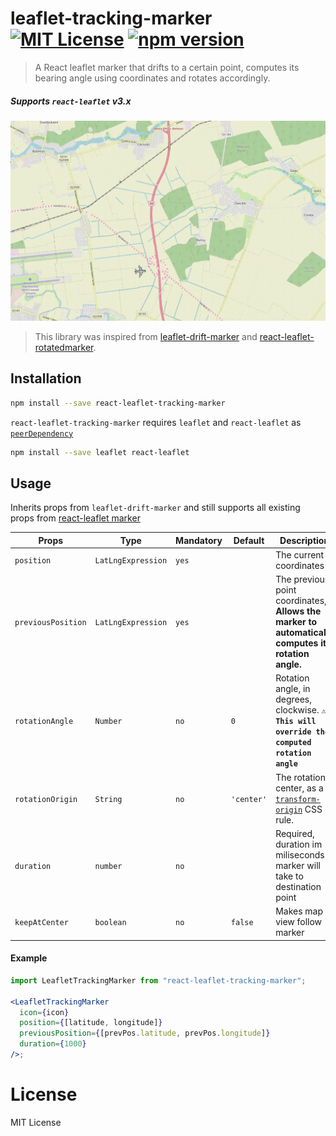 # leaflet-tracking-marker [![MIT License](https://img.shields.io/badge/license-MIT-brightgreen.svg?style=plastic)](http://opensource.org/licenses/MIT) [![npm version](https://badge.fury.io/js/leaflet-marker-rotation.svg)]()

> A React leaflet marker that drifts to a certain point, computes its bearing angle using coordinates and rotates accordingly.

##### Supports `react-leaflet` v3.x

!["IMG"](./src/demo/planeDemo.gif "example")

> This library was inspired from [leaflet-drift-marker](https://github.com/hugobarragon/leaflet-drift-marker#drift_marker-with-leaflet) and [react-leaflet-rotatedmarker](https://github.com/verdie-g/react-leaflet-rotatedmarker).

## Installation

```bash
npm install --save react-leaflet-tracking-marker
```

`react-leaflet-tracking-marker` requires `leaflet` and `react-leaflet` as [`peerDependency`](https://docs.npmjs.com/files/package.json#peerdependencies)

```bash
npm install --save leaflet react-leaflet
```

## Usage

Inherits props from `leaflet-drift-marker` and still supports all existing props from [react-leaflet marker](https://react-leaflet.js.org/docs/api-components/#marker)

| Props              | Type               | Mandatory | Default    | Description                                                                                                                 |
| ------------------ | ------------------ | --------- | ---------- | --------------------------------------------------------------------------------------------------------------------------- |
| `position`         | `LatLngExpression` | `yes`     |            | The current coordinates                                                                                                     |
| `previousPosition` | `LatLngExpression` | `yes`     |            | The previous point coordinates, **Allows the marker to automatically computes its rotation angle.**                         |
| `rotationAngle`    | `Number`           | `no`      | `0`        | Rotation angle, in degrees, clockwise. **`⚠ This will override the computed rotation angle`**                               |
| `rotationOrigin`   | `String`           | `no`      | `'center'` | The rotation center, as a [`transform-origin`](https://developer.mozilla.org/en-US/docs/Web/CSS/transform-origin) CSS rule. |
| `duration`         | `number`           | `no`      | ` `        | Required, duration im miliseconds marker will take to destination point                                                     |
| `keepAtCenter`     | `boolean`          | `no`      | `false`    | Makes map view follow marker                                                                                                |

#### Example

```jsx
import LeafletTrackingMarker from "react-leaflet-tracking-marker";

<LeafletTrackingMarker
  icon={icon}
  position={[latitude, longitude]}
  previousPosition={[prevPos.latitude, prevPos.longitude]}
  duration={1000}
/>;
```

# License

MIT License
